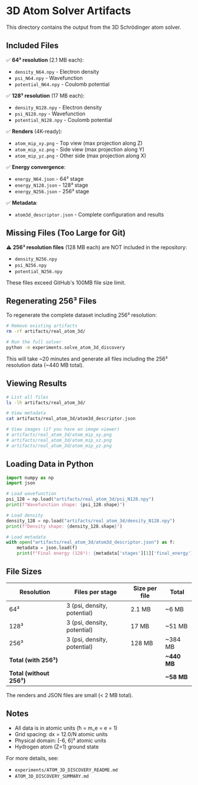 # 3D Atom Solver Artifacts

This directory contains the output from the 3D Schrödinger atom solver.

## Included Files

✅ **64³ resolution** (2.1 MB each):
- `density_N64.npy` - Electron density
- `psi_N64.npy` - Wavefunction
- `potential_N64.npy` - Coulomb potential

✅ **128³ resolution** (17 MB each):
- `density_N128.npy` - Electron density
- `psi_N128.npy` - Wavefunction
- `potential_N128.npy` - Coulomb potential

✅ **Renders** (4K-ready):
- `atom_mip_xy.png` - Top view (max projection along Z)
- `atom_mip_xz.png` - Side view (max projection along Y)
- `atom_mip_yz.png` - Other side (max projection along X)

✅ **Energy convergence**:
- `energy_N64.json` - 64³ stage
- `energy_N128.json` - 128³ stage
- `energy_N256.json` - 256³ stage

✅ **Metadata**:
- `atom3d_descriptor.json` - Complete configuration and results

## Missing Files (Too Large for Git)

⚠️ **256³ resolution files** (128 MB each) are NOT included in the repository:
- `density_N256.npy`
- `psi_N256.npy`
- `potential_N256.npy`

These files exceed GitHub's 100MB file size limit.

## Regenerating 256³ Files

To regenerate the complete dataset including 256³ resolution:

```bash
# Remove existing artifacts
rm -rf artifacts/real_atom_3d/

# Run the full solver
python -m experiments.solve_atom_3d_discovery
```

This will take ~20 minutes and generate all files including the 256³ resolution data (~440 MB total).

## Viewing Results

```bash
# List all files
ls -lh artifacts/real_atom_3d/

# View metadata
cat artifacts/real_atom_3d/atom3d_descriptor.json

# View images (if you have an image viewer)
# artifacts/real_atom_3d/atom_mip_xy.png
# artifacts/real_atom_3d/atom_mip_xz.png
# artifacts/real_atom_3d/atom_mip_yz.png
```

## Loading Data in Python

```python
import numpy as np
import json

# Load wavefunction
psi_128 = np.load("artifacts/real_atom_3d/psi_N128.npy")
print(f"Wavefunction shape: {psi_128.shape}")

# Load density
density_128 = np.load("artifacts/real_atom_3d/density_N128.npy")
print(f"Density shape: {density_128.shape}")

# Load metadata
with open("artifacts/real_atom_3d/atom3d_descriptor.json") as f:
    metadata = json.load(f)
    print(f"Final energy (128³): {metadata['stages'][1]['final_energy']} a.u.")
```

## File Sizes

| Resolution | Files per stage | Size per file | Total |
|-----------|----------------|---------------|--------|
| 64³ | 3 (psi, density, potential) | 2.1 MB | ~6 MB |
| 128³ | 3 (psi, density, potential) | 17 MB | ~51 MB |
| 256³ | 3 (psi, density, potential) | 128 MB | ~384 MB |
| **Total (with 256³)** | | | **~440 MB** |
| **Total (without 256³)** | | | **~58 MB** |

The renders and JSON files are small (< 2 MB total).

## Notes

- All data is in atomic units (ħ = m_e = e = 1)
- Grid spacing: dx = 12.0/N atomic units
- Physical domain: [-6, 6]³ atomic units
- Hydrogen atom (Z=1) ground state

For more details, see:
- `experiments/ATOM_3D_DISCOVERY_README.md`
- `ATOM_3D_DISCOVERY_SUMMARY.md`
